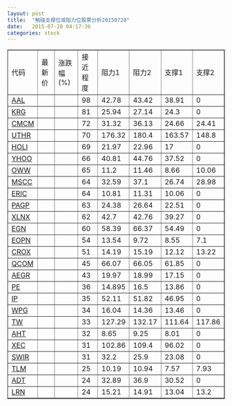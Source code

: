 ```yaml
---
layout: post
title:  "触碰支撑位或阻力位股票分析20150728"
date:   2015-07-28 04:17:36
categories: stock
---
```

<script type="text/javascript">
var stockList = []
stockList.push('gb_aal');
stockList.push('gb_krg');
stockList.push('gb_cmcm');
stockList.push('gb_uthr');
stockList.push('gb_holi');
stockList.push('gb_yhoo');
stockList.push('gb_oww');
stockList.push('gb_mscc');
stockList.push('gb_eric');
stockList.push('gb_pagp');
stockList.push('gb_xlnx');
stockList.push('gb_egn');
stockList.push('gb_eopn');
stockList.push('gb_crox');
stockList.push('gb_qcom');
stockList.push('gb_aegr');
stockList.push('gb_pe');
stockList.push('gb_ip');
stockList.push('gb_wpg');
stockList.push('gb_tw');
stockList.push('gb_aht');
stockList.push('gb_xec');
stockList.push('gb_swir');
stockList.push('gb_tlm');
stockList.push('gb_adt');
stockList.push('gb_lrn');
</script>
<table border="1">
 <tr>
 <td>代码</td>
 <td>最新价</td>
 <td>涨跌幅(%)</td>
 <td>接近程度</td>
 <td>阻力1</td>
 <td>阻力2</td>
 <td>支撑1</td>
 <td>支撑2</td>
</tr>
  <tr id="aal" class="green">
  <td><a href="http://stock.finance.sina.com.cn/usstock/quotes/AAL.html" target="_blank">AAL</a></td><td></td><td></td><td>98</td><td>42.78</td><td>43.42</td><td>38.91</td><td>0</td></tr>
  <tr id="krg" class="red">
  <td><a href="http://stock.finance.sina.com.cn/usstock/quotes/KRG.html" target="_blank">KRG</a></td><td></td><td></td><td>81</td><td>25.94</td><td>27.14</td><td>24.3</td><td>0</td></tr>
  <tr id="cmcm" class="green">
  <td><a href="http://stock.finance.sina.com.cn/usstock/quotes/CMCM.html" target="_blank">CMCM</a></td><td></td><td></td><td>72</td><td>31.32</td><td>36.13</td><td>24.66</td><td>24.41</td></tr>
  <tr id="uthr" class="green">
  <td><a href="http://stock.finance.sina.com.cn/usstock/quotes/UTHR.html" target="_blank">UTHR</a></td><td></td><td></td><td>70</td><td>176.32</td><td>180.4</td><td>163.57</td><td>148.8</td></tr>
  <tr id="holi" class="red">
  <td><a href="http://stock.finance.sina.com.cn/usstock/quotes/HOLI.html" target="_blank">HOLI</a></td><td></td><td></td><td>69</td><td>21.97</td><td>22.96</td><td>17</td><td>0</td></tr>
  <tr id="yhoo" class="green">
  <td><a href="http://stock.finance.sina.com.cn/usstock/quotes/YHOO.html" target="_blank">YHOO</a></td><td></td><td></td><td>66</td><td>40.81</td><td>44.76</td><td>37.52</td><td>0</td></tr>
  <tr id="oww" class="red">
  <td><a href="http://stock.finance.sina.com.cn/usstock/quotes/OWW.html" target="_blank">OWW</a></td><td></td><td></td><td>65</td><td>11.2</td><td>11.46</td><td>8.66</td><td>10.06</td></tr>
  <tr id="mscc" class="red">
  <td><a href="http://stock.finance.sina.com.cn/usstock/quotes/MSCC.html" target="_blank">MSCC</a></td><td></td><td></td><td>64</td><td>32.59</td><td>37.1</td><td>26.74</td><td>28.98</td></tr>
  <tr id="eric" class="red">
  <td><a href="http://stock.finance.sina.com.cn/usstock/quotes/ERIC.html" target="_blank">ERIC</a></td><td></td><td></td><td>64</td><td>10.81</td><td>11.31</td><td>10.06</td><td>0</td></tr>
  <tr id="pagp" class="red">
  <td><a href="http://stock.finance.sina.com.cn/usstock/quotes/PAGP.html" target="_blank">PAGP</a></td><td></td><td></td><td>63</td><td>24.38</td><td>26.64</td><td>22.51</td><td>0</td></tr>
  <tr id="xlnx" class="green">
  <td><a href="http://stock.finance.sina.com.cn/usstock/quotes/XLNX.html" target="_blank">XLNX</a></td><td></td><td></td><td>62</td><td>42.7</td><td>42.76</td><td>39.27</td><td>0</td></tr>
  <tr id="egn" class="green">
  <td><a href="http://stock.finance.sina.com.cn/usstock/quotes/EGN.html" target="_blank">EGN</a></td><td></td><td></td><td>60</td><td>58.39</td><td>66.37</td><td>54.49</td><td>0</td></tr>
  <tr id="eopn" class="green">
  <td><a href="http://stock.finance.sina.com.cn/usstock/quotes/EOPN.html" target="_blank">EOPN</a></td><td></td><td></td><td>54</td><td>13.54</td><td>9.72</td><td>8.55</td><td>7.1</td></tr>
  <tr id="crox" class="red">
  <td><a href="http://stock.finance.sina.com.cn/usstock/quotes/CROX.html" target="_blank">CROX</a></td><td></td><td></td><td>51</td><td>14.19</td><td>15.19</td><td>12.12</td><td>13.22</td></tr>
  <tr id="qcom" class="green">
  <td><a href="http://stock.finance.sina.com.cn/usstock/quotes/QCOM.html" target="_blank">QCOM</a></td><td></td><td></td><td>45</td><td>66.07</td><td>66.05</td><td>61.85</td><td>0</td></tr>
  <tr id="aegr" class="green">
  <td><a href="http://stock.finance.sina.com.cn/usstock/quotes/AEGR.html" target="_blank">AEGR</a></td><td></td><td></td><td>43</td><td>19.97</td><td>18.99</td><td>17.15</td><td>0</td></tr>
  <tr id="pe" class="green">
  <td><a href="http://stock.finance.sina.com.cn/usstock/quotes/PE.html" target="_blank">PE</a></td><td></td><td></td><td>36</td><td>14.895</td><td>16.5</td><td>13.86</td><td>0</td></tr>
  <tr id="ip" class="green">
  <td><a href="http://stock.finance.sina.com.cn/usstock/quotes/IP.html" target="_blank">IP</a></td><td></td><td></td><td>35</td><td>52.11</td><td>51.82</td><td>46.95</td><td>0</td></tr>
  <tr id="wpg" class="green">
  <td><a href="http://stock.finance.sina.com.cn/usstock/quotes/WPG.html" target="_blank">WPG</a></td><td></td><td></td><td>34</td><td>16.04</td><td>14.36</td><td>13.46</td><td>0</td></tr>
  <tr id="tw" class="red">
  <td><a href="http://stock.finance.sina.com.cn/usstock/quotes/TW.html" target="_blank">TW</a></td><td></td><td></td><td>33</td><td>127.29</td><td>132.17</td><td>111.64</td><td>117.86</td></tr>
  <tr id="aht" class="red">
  <td><a href="http://stock.finance.sina.com.cn/usstock/quotes/AHT.html" target="_blank">AHT</a></td><td></td><td></td><td>32</td><td>8.65</td><td>9.25</td><td>8.01</td><td>0</td></tr>
  <tr id="xec" class="red">
  <td><a href="http://stock.finance.sina.com.cn/usstock/quotes/XEC.html" target="_blank">XEC</a></td><td></td><td></td><td>31</td><td>102.86</td><td>109.4</td><td>96.02</td><td>0</td></tr>
  <tr id="swir" class="green">
  <td><a href="http://stock.finance.sina.com.cn/usstock/quotes/SWIR.html" target="_blank">SWIR</a></td><td></td><td></td><td>31</td><td>32.2</td><td>25.9</td><td>23.08</td><td>0</td></tr>
  <tr id="tlm" class="green">
  <td><a href="http://stock.finance.sina.com.cn/usstock/quotes/TLM.html" target="_blank">TLM</a></td><td></td><td></td><td>25</td><td>10.19</td><td>10.94</td><td>7.57</td><td>7.93</td></tr>
  <tr id="adt" class="red">
  <td><a href="http://stock.finance.sina.com.cn/usstock/quotes/ADT.html" target="_blank">ADT</a></td><td></td><td></td><td>24</td><td>32.89</td><td>36.9</td><td>30.52</td><td>0</td></tr>
  <tr id="lrn" class="green">
  <td><a href="http://stock.finance.sina.com.cn/usstock/quotes/LRN.html" target="_blank">LRN</a></td><td></td><td></td><td>24</td><td>15.21</td><td>14.91</td><td>13.04</td><td>13.2</td></tr>
</table>

